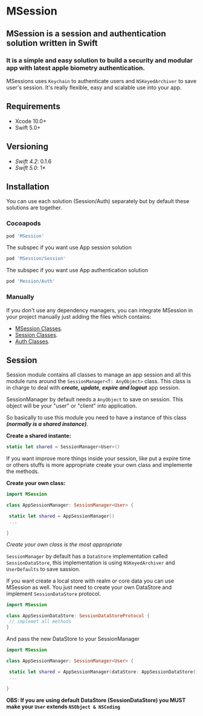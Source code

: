# MSession

## MSession is a session and authentication solution written in Swift

### It is a simple and easy solution to build a security and modular app with latest apple biometry authentication.

MSessions uses `Keychain` to authenticate users and `NSKeyedArchiver` to save user's session. It's really flexible, easy and scalable use into your app.

## Requirements

- Xcode 10.0+
- Swift 5.0+

## Versioning

- *Swift 4.2*: 0.1.6
- *Swift 5.0*: 1*

## Installation

You can use each solution (Session/Auth) separately but by default these solutions are together.


### Cocoapods

```ruby
pod 'MSession'
```

The subspec if you want use App session solution

```ruby
pod 'MSession/Session'
```

The subspec if you want use App authentication solution 

```ruby
pod 'Mession/Auth'
```

### Manually

If you don't use any dependency managers, you can integrate MSession in your project manually just adding the files which contains: 

- [MSession Classes](https://github.com/vitormesquita/MSession/tree/master/Source). 
- [Session Classes](https://github.com/vitormesquita/MSession/tree/master/Source/Session).
- [Auth Classes](https://github.com/vitormesquita/MSession/tree/master/Source/Auth).

## Session

Session module contains all classes to manage an app session and all this module runs around the `SessionManager<T: AnyObject>` class. This class is in charge to deal with ***create, update, expire and logout*** app session.

SessionManager by default needs a `AnyObject` to save on session. This object will be your "user" or "client" into application.

So basically to use this module you need to have a instance of this class ***(normally is a shared instance)***.

**Create a shared instante:**

```swift
static let shared = SessionManager<User>()
```


If you want improve more things inside your session, like put a expire time or others stuffs is more appropriate create your own class and implemente the methods.

**Create your own class:**

```swift
import MSession

class AppSessionManager: SessionManager<User> {

 static let shared = AppSessionManager()
 ...
 
}
```

*Create your own class is the most appropriate*


`SessionManager` by default has a `DataStore` implementation called `SessionDataStore`, this implementation is using `NSKeyedArchiver` and `UserDefaults` to save sassion. 

If you want create a local store with realm or core data you can use MSession as well. You just need to create your own DataStore and implement `SessionDataStore` protocol.

```swift
import MSession

class AppSessionDataStore: SessionDataStoreProtocol {
 // implemet all methods
}
```

And pass the new DataStore to your SessionManager

```swift
import MSession

class AppSessionManager: SessionManager<User> {

 static let shared = AppSessionManager(dataStore: AppSessionDataStore())
 ...
 
}
```

**OBS: If you are using default DataStore (SessionDataStore) you MUST make your `User` extends `NSObject & NSCoding`**

